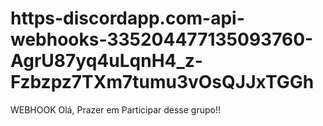 # https-discordapp.com-api-webhooks-335204477135093760-AgrU87yq4uLqnH4_z-Fzbzpz7TXm7tumu3vOsQJJxTGGh
WEBHOOK
Olá, Prazer em Participar desse grupo!!
